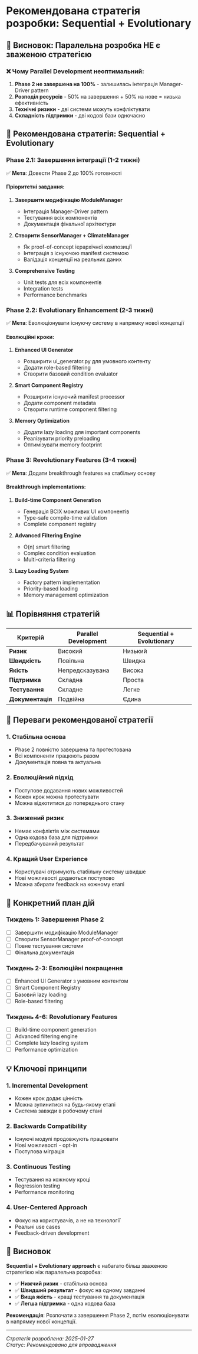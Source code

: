 # Рекомендована стратегія розробки: Sequential + Evolutionary

## 🎯 **Висновок: Паралельна розробка НЕ є зваженою стратегією**

### ❌ **Чому Parallel Development неоптимальний**:
1. **Phase 2 не завершена на 100%** - залишилась інтеграція Manager-Driver pattern
2. **Розподіл ресурсів** - 50% на завершення + 50% на нове = низька ефективність
3. **Технічні ризики** - дві системи можуть конфліктувати
4. **Складність підтримки** - дві кодові бази одночасно

## 🚀 **Рекомендована стратегія: Sequential + Evolutionary**

### **Phase 2.1: Завершення інтеграції (1-2 тижні)**
✅ **Мета**: Довести Phase 2 до 100% готовності

#### **Пріоритетні завдання**:
1. **Завершити модифікацію ModuleManager**
   - Інтеграція Manager-Driver pattern
   - Тестування всіх компонентів
   - Документація фінальної архітектури

2. **Створити SensorManager + ClimateManager**
   - Як proof-of-concept ієрархічної композиції
   - Інтеграція з існуючою manifest системою
   - Валідація концепції на реальних даних

3. **Comprehensive Testing**
   - Unit tests для всіх компонентів
   - Integration tests
   - Performance benchmarks

### **Phase 2.2: Evolutionary Enhancement (2-3 тижні)**
✅ **Мета**: Еволюціонувати існуючу систему в напрямку нової концепції

#### **Еволюційні кроки**:
1. **Enhanced UI Generator**
   - Розширити ui_generator.py для умовного контенту
   - Додати role-based filtering
   - Створити базовий condition evaluator

2. **Smart Component Registry**
   - Розширити існуючий manifest processor
   - Додати component metadata
   - Створити runtime component filtering

3. **Memory Optimization**
   - Додати lazy loading для important components
   - Реалізувати priority preloading
   - Оптимізувати memory footprint

### **Phase 3: Revolutionary Features (3-4 тижні)**
✅ **Мета**: Додати breakthrough features на стабільну основу

#### **Breakthrough implementations**:
1. **Build-time Component Generation**
   - Генерація ВСІХ можливих UI компонентів
   - Type-safe compile-time validation
   - Complete component registry

2. **Advanced Filtering Engine**
   - O(n) smart filtering
   - Complex condition evaluation
   - Multi-criteria filtering

3. **Lazy Loading System**
   - Factory pattern implementation
   - Priority-based loading
   - Memory management optimization

## 📊 **Порівняння стратегій**

| Критерій | Parallel Development | Sequential + Evolutionary |
|----------|---------------------|--------------------------|
| **Ризик** | Високий | Низький |
| **Швидкість** | Повільна | Швидка |
| **Якість** | Непредсказувана | Висока |
| **Підтримка** | Складна | Проста |
| **Тестування** | Складне | Легке |
| **Документація** | Подвійна | Єдина |

## 🎯 **Переваги рекомендованої стратегії**

### **1. Стабільна основа**
- Phase 2 повністю завершена та протестована
- Всі компоненти працюють разом
- Документація повна та актуальна

### **2. Еволюційний підхід**
- Поступове додавання нових можливостей
- Кожен крок можна протестувати
- Можна відкотитися до попереднього стану

### **3. Знижений ризик**
- Немає конфліктів між системами
- Одна кодова база для підтримки
- Передбачуваний результат

### **4. Кращий User Experience**
- Користувачі отримують стабільну систему швидше
- Нові можливості додаються поступово
- Можна збирати feedback на кожному етапі

## 🚧 **Конкретний план дій**

### **Тиждень 1: Завершення Phase 2**
- [ ] Завершити модифікацію ModuleManager
- [ ] Створити SensorManager proof-of-concept
- [ ] Повне тестування системи
- [ ] Фінальна документація

### **Тиждень 2-3: Еволюційні покращення**
- [ ] Enhanced UI Generator з умовним контентом
- [ ] Smart Component Registry
- [ ] Базовий lazy loading
- [ ] Role-based filtering

### **Тиждень 4-6: Revolutionary Features**
- [ ] Build-time component generation
- [ ] Advanced filtering engine
- [ ] Complete lazy loading system
- [ ] Performance optimization

## 💡 **Ключові принципи**

### **1. Incremental Development**
- Кожен крок додає цінність
- Можна зупинитися на будь-якому етапі
- Система завжди в робочому стані

### **2. Backwards Compatibility**
- Існуючі модулі продовжують працювати
- Нові можливості - opt-in
- Поступова міграція

### **3. Continuous Testing**
- Тестування на кожному кроці
- Regression testing
- Performance monitoring

### **4. User-Centered Approach**
- Фокус на користувачів, а не на технології
- Реальні use cases
- Feedback-driven development

## 🎯 **Висновок**

**Sequential + Evolutionary approach** є набагато більш зваженою стратегією ніж паралельна розробка:

- ✅ **Нижчий ризик** - стабільна основа
- ✅ **Швидший результат** - фокус на одному завданні
- ✅ **Вища якість** - кращі тестування та документація
- ✅ **Легша підтримка** - одна кодова база

**Рекомендація**: Розпочати з завершення Phase 2, потім еволюціонувати в напрямку нової концепції.

---

*Стратегія розроблена: 2025-01-27*  
*Статус: Рекомендовано для впровадження* 
